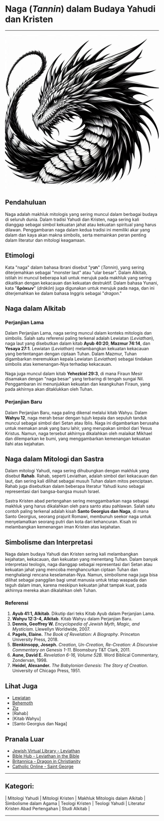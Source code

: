 # Naga (_Tannin_) dalam Budaya Yahudi dan Kristen

---

![Ilustrasi Gambar Makhluk Mitologi Naga](konten/img/makhluk_mitologi/naga.jpg)

## Pendahuluan

Naga adalah makhluk mitologis yang sering muncul dalam berbagai budaya di seluruh dunia. Dalam tradisi Yahudi dan Kristen, naga sering kali dianggap sebagai simbol kekuatan jahat atau kekuatan spiritual yang harus dilawan. Penggambaran naga dalam kedua tradisi ini memiliki akar yang dalam dan kaya akan makna simbolis, serta memainkan peran penting dalam literatur dan mitologi keagamaan.

## Etimologi

Kata "naga" dalam bahasa Ibrani disebut "**תנין**" (_Tannin_), yang sering diterjemahkan sebagai "monster laut" atau "ular besar". Dalam Alkitab, istilah ini muncul beberapa kali untuk merujuk pada makhluk yang sering dikaitkan dengan kekacauan dan kekuatan destruktif. Dalam bahasa Yunani, kata "**δράκων**" (_drákōn_) juga digunakan untuk merujuk pada naga, dan ini diterjemahkan ke dalam bahasa Inggris sebagai "_dragon_."

## Naga dalam Alkitab

### Perjanjian Lama

Dalam Perjanjian Lama, naga sering muncul dalam konteks mitologis dan simbolis. Salah satu referensi paling terkenal adalah Lewiatan (_Leviathan_), naga laut yang disebutkan dalam kitab **Ayub 40:20**, **Mazmur 74:14**, dan **Yesaya 27:1**. Lewiatan (_Leviathan_) melambangkan kekuatan kekacauan yang bertentangan dengan ciptaan Tuhan. Dalam Mazmur, Tuhan digambarkan meremukkan kepala Lewiatan (_Leviathan_) sebagai tindakan simbolis atas kemenangan-Nya terhadap kekacauan.

Naga juga muncul dalam kitab **Yehezkiel 29:3**, di mana Firaun Mesir disamakan dengan "naga besar" yang terbaring di tengah sungai Nil. Penggambaran ini menunjukkan kekuatan dan keangkuhan Firaun, yang pada akhirnya akan ditaklukkan oleh Tuhan.

### Perjanjian Baru

Dalam Perjanjian Baru, naga paling dikenal melalui kitab Wahyu. Dalam **Wahyu 12**, naga merah besar dengan tujuh kepala dan sepuluh tanduk muncul sebagai simbol dari Setan atau Iblis. Naga ini digambarkan berusaha untuk memakan anak yang baru lahir, yang merupakan simbol dari Yesus Kristus. Namun, naga tersebut akhirnya dikalahkan oleh malaikat Mikhael dan dilemparkan ke bumi, yang menggambarkan kemenangan kekuatan Ilahi atas kejahatan.

## Naga dalam Mitologi dan Sastra

Dalam mitologi Yahudi, naga sering dihubungkan dengan makhluk yang disebut **Rahab**. Rahab, seperti Leviathan, adalah simbol dari kekacauan dan laut, dan sering kali dilihat sebagai musuh Tuhan dalam mitos penciptaan. Rahab juga disebutkan dalam beberapa literatur Yahudi kuno sebagai representasi dari bangsa-bangsa musuh Israel.

Sastra Kristen abad pertengahan sering menggambarkan naga sebagai makhluk yang harus dikalahkan oleh para santo atau pahlawan. Salah satu contoh paling terkenal adalah kisah **Santo Georgius dan Naga**, di mana Santo Georgius, seorang prajurit Romawi, membunuh seekor naga untuk menyelamatkan seorang putri dan kota dari kehancuran. Kisah ini melambangkan kemenangan iman Kristen atas kejahatan.

## Simbolisme dan Interpretasi

Naga dalam budaya Yahudi dan Kristen sering kali melambangkan kejahatan, kekacauan, dan kekuatan yang menentang Tuhan. Dalam banyak interpretasi teologis, naga dianggap sebagai representasi dari Setan atau kekuatan jahat yang mencoba menghancurkan ciptaan Tuhan dan menghalangi rencana keselamatan-Nya. Namun, simbolisme naga juga bisa dilihat sebagai panggilan bagi umat manusia untuk tetap waspada dan teguh dalam iman, karena meskipun kekuatan jahat tampak kuat, pada akhirnya mereka akan dikalahkan oleh Tuhan.

### Referensi

1. **Ayub 41:1, Alkitab**. Dikutip dari teks Kitab Ayub dalam Perjanjian Lama.
2. **Wahyu 12:3-4, Alkitab**. Kitab Wahyu dalam Perjanjian Baru.
3. **Dennis, Geoffrey W.** *Encyclopedia of Jewish Myth, Magic, and Mysticism*. Llewellyn Worldwide, 2007.
4. **Pagels, Elaine.** *The Book of Revelation: A Biography*. Princeton University Press, 2018.
5. **Blenkinsopp, Joseph.** *Creation, Un-Creation, Re-Creation: A Discursive Commentary on Genesis 1-11*. Bloomsbury T&T Clark, 2011.
6. **Aune, David E.** *Revelation 6-16, Volume 52B*. Word Biblical Commentary, Zondervan, 1998.
7. **Heidel, Alexander.** *The Babylonian Genesis: The Story of Creation*. University of Chicago Press, 1951.

## Lihat Juga

- [Lewiatan](konten/kategori/makhluk_mitologi/lewiatan.md)
- [Behemoth](konten/kategori/makhluk_mitologi/behemoth.md)
- [Ziz](konten/kategori/makhluk_mitologi/ziz.md)
- [Rahab]
- [Kitab Wahyu]
- [Santo Georgius dan Naga]

## Pranala Luar

- [Jewish Virtual Library - Leviathan](https://www.jewishvirtuallibrary.org/leviathan)
- [Bible Hub - Leviathan in the Bible](https://biblehub.com/topical/l/leviathan.htm)
- [Britannica - Dragon in Christianity](https://www.britannica.com/topic/dragon-mythological-creature)
- [Catholic Online - Saint George](https://www.catholic.org/saints/saint.php?saint_id=280)

---

## Kategori:
| Mitologi Yahudi | Mitologi Kristen | Makhluk Mitologis dalam Alkitab | Simbolisme dalam Agama | Teologi Kristen | Teologi Yahudi | Literatur Kristen Abad Pertengahan | Studi Alkitab |

---
